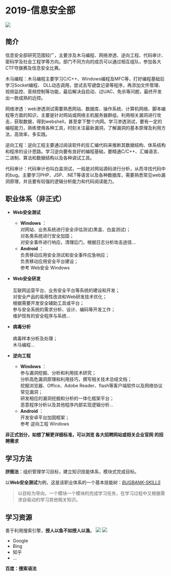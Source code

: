 # 2019-信息安全部

![](https://raw.githubusercontent.com/seven-innovation-base/picture/master/InformationSecurity.jpg)

## 简介
信息安全部研究范围较广，主要涉及木马编程、网络渗透、逆向工程、代码审计、密码学及社会工程学等方向。部门不同方向的成员可以通过相互组队，参加各大CTF夺旗赛及信息安全比赛。

木马编程：木马编程主要学习C/C++、Windows编程及MFC等，打好编程基础后学习Socket编程、 DLL动态调用，尝试去写键盘记录等程序，再添加文件管理、视频监控、音频控制等功能，最后解决自启动、过UAC、免杀等问题，最终开发出一款成熟的远控。

网络渗透：web渗透测试需要熟悉网站、数据库、操作系统、计算机网络、脚本编程等方面的知识，主要是针对网站或网络主机服务器群组，利用相关漏洞进行攻击，获取数据，得到webshell，甚至拿下整个内网。学习渗透测试，要有一定的编程能力，熟练使用各种工具，时刻关注最新漏洞，了解漏洞的基本原理及利用方法，高效率，多实践。

逆向工程：逆向工程主要通过阅读软件的反汇编代码来推断其数据结构、体系结构和程序的设计思路。学习逆向要有良好的编程基础，要精通C/C++、汇编语言、二进制、算法和数据结构以及各种调试工具。

代码审计：代码审计也叫白盒测试，一般是对网站源码进行分析，从而寻找代码中的bug。主要学习PHP、JSP、.NET等语言以及各种数据库，需要熟悉常见web漏洞原理，并且要有较强的逻辑分析能力和代码阅读能力。

## 职业体系（非正式）

- **Web安全测试**
  - **Windows** ：</br>对网站、业务系统进行安全评估测试(黑盒、白盒测试)；</br>对各类系统进行安全加固；</br>对安全事件进行响应，清理后门，根据日志分析攻击途径...
  - **Android** ：</br>负责移动应用安全测试和安全事件应急响应；</br>负责移动应用安全平台建设；</br>参考 Web安全 Windows
  
- **Web安全研发** </br></br>互联网运营平台、业务安全平台等系统的建设和开发；</br>对安全产品的易用性改进和Web研发技术优化；</br>根据需要开发安全辅助工具或平台；</br>参与安全系统的需求分析、设计、编码等开发工作；</br>维护现有的安全程序与系统...

- **病毒分析** </br></br>病毒样本分析及处理；</br>木马编程...

- **逆向工程**
  - **Windows** ： </br>参与漏洞挖掘、分析和利用技术研究；</br>分析高危漏洞原理和利用技巧，撰写相关技术总结文档；</br>挖掘浏览器、Office、Adobe Reader、flash等客户端软件以及网络协议常见漏洞；</br>研发相应的漏洞挖掘和分析的一体化框架平台；</br>恶意程序分析以及其他程序内部实现逻辑分析...
  - **Android** ：</br>开发安卓平台加固框架；</br>参考 逆向工程 Windows

**非正式划分，如想了解更详细标准，可以浏览 各大招聘网站或相关企业官网 的招聘需求**

## 学习方法
**拼图法**：组织管理学习目标，建立知识技能体系，模块式完成目标。

以**Web安全测试**为例，这是该职业体系的一个基本技能树：[*BUGBANK-SKILLS*](http://skills.bugbank.cn/)
> 以目标为导向，一个模块一个模块的完成学习任务，在学习过程中又根据需求自驱动的学习其他相关知识。

## 学习资源
善于利用搜索引擎，**授人以鱼不如授人以渔**。
![](https://raw.githubusercontent.com/seven-innovation-base/picture/master/GitHubS.png)
![](https://raw.githubusercontent.com/seven-innovation-base/picture/master/baiduS.png)
- Google
- Bing
- 知乎
- ...

**百度：搜索语法**
